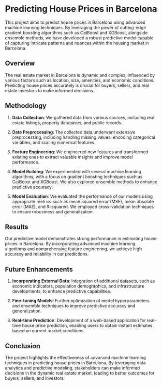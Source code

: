 # Predicting House Prices in Barcelona

This project aims to predict house prices in Barcelona using advanced machine learning techniques. By leveraging the power of cutting-edge gradient boosting algorithms such as CatBoost and XGBoost, alongside ensemble methods, we have developed a robust predictive model capable of capturing intricate patterns and nuances within the housing market in Barcelona.

## Overview

The real estate market in Barcelona is dynamic and complex, influenced by various factors such as location, size, amenities, and economic conditions. Predicting house prices accurately is crucial for buyers, sellers, and real estate investors to make informed decisions.

## Methodology

1. **Data Collection**: We gathered data from various sources, including real estate listings, property databases, and public records.
   
2. **Data Preprocessing**: The collected data underwent extensive preprocessing, including handling missing values, encoding categorical variables, and scaling numerical features.
   
3. **Feature Engineering**: We engineered new features and transformed existing ones to extract valuable insights and improve model performance.
   
4. **Model Building**: We experimented with several machine learning algorithms, with a focus on gradient boosting techniques such as CatBoost and XGBoost. We also explored ensemble methods to enhance predictive accuracy.
   
5. **Model Evaluation**: We evaluated the performance of our models using appropriate metrics such as mean squared error (MSE), mean absolute error (MAE), and R-squared. We employed cross-validation techniques to ensure robustness and generalization.

## Results

Our predictive model demonstrates strong performance in estimating house prices in Barcelona. By incorporating advanced machine learning algorithms and comprehensive feature engineering, we achieve high accuracy and reliability in our predictions.

## Future Enhancements

1. **Incorporating External Data**: Integration of additional datasets, such as economic indicators, population demographics, and infrastructure developments, to enhance predictive capabilities.
   
2. **Fine-tuning Models**: Further optimization of model hyperparameters and ensemble techniques to improve predictive accuracy and generalization.
   
3. **Real-time Prediction**: Development of a web-based application for real-time house price prediction, enabling users to obtain instant estimates based on current market conditions.

## Conclusion

The project highlights the effectiveness of advanced machine learning techniques in predicting house prices in Barcelona. By leveraging data analytics and predictive modeling, stakeholders can make informed decisions in the dynamic real estate market, leading to better outcomes for buyers, sellers, and investors.